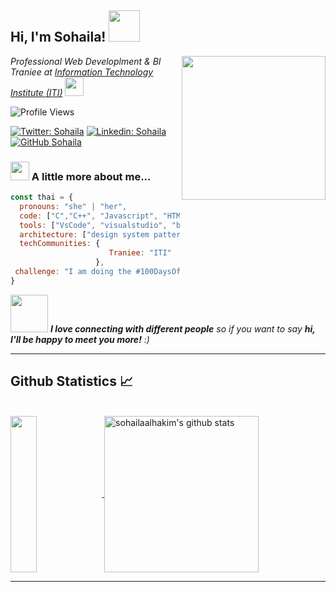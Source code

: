 <h2> Hi, I'm Sohaila! <img src="https://media.giphy.com/media/mGcNjsfWAjY5AEZNw6/giphy.gif" width="50"></h2>

<img align='right' src="https://media.giphy.com/media/ieyl9zmCjO4b4t6qoY/giphy.gif" width="230">
<p><em>Professional Web Developlment & BI Traniee at <a href="https://www.linkedin.com/school/information-technology-institute-iti-/">Information Technology Institute (ITI)</a>   <img src="https://media.giphy.com/media/fYSnHlufseco8Fh93Z/giphy.gif" width="30">
</em></p>

![Profile Views](https://komarev.com/ghpvc/?username=sohailaalhakim)

[![Twitter: Sohaila](https://img.shields.io/twitter/follow/Sohailaalhakim?style=social)](https://twitter.com/Sohailaalhakim)
[![Linkedin: Sohaila](https://img.shields.io/badge/-sohailaalhakim-blue?style=flat-square&logo=Linkedin&logoColor=white&link=https://www.linkedin.com/in/sohailaalhakim/)](https://www.linkedin.com/in/sohaila-elhakim-6a6735203/)
[![GitHub Sohaila](https://img.shields.io/github/followers/sohailaalhakim?label=follow&style=social)](https://github.com/sohailaalhakim)

### <img src="https://media.giphy.com/media/WUlplcMpOCEmTGBtBW/giphy.gif" width="30">  A little more about me...  

```javascript
const thai = {
  pronouns: "she" | "her",
  code: ["C","C++", "Javascript", "HTML", "CSS", "Bootstrap"],
  tools: ["VsCode", "visualstudio", "brackets", "codeblocks"],
  architecture: ["design system pattern [MVC]"],
  techCommunities: {
                      Traniee: "ITI"
                   },
 challenge: "I am doing the #100DaysOfCode challenge focused on problem-solving"
}
```

<img src="https://media.giphy.com/media/LnQjpWaON8nhr21vNW/giphy.gif" width="60"> <em><b>I love connecting with different people</b> so if you want to say <b>hi, I'll be happy to meet you more!</b> :)</em>

---



## Github Statistics 📈  
<br/>

<div style="width: 100%;" >
<a href="https://github.com/sohailaalhakim">
  <img align="center" height="250px" width="29%" src="https://github-readme-stats.vercel.app/api/top-langs?username=sohailaalhakim&show_icons=true&theme=bear">
</a>
<!-- dracula -->
<a href="https://github.com/sohailaalhakim">
 <img align="center" height="250px" width="70%" src="https://github-readme-stats.vercel.app/api?username=sohailaalhakim&show_icons=true&theme=bear" alt="sohailaalhakim's github stats"/>
</a>

</div>

---
